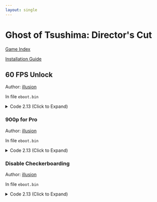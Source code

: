 ```yaml
---
layout: single
---
```


# Ghost of Tsushima: Director's Cut

[Game Index](/patch/#ps4)

[Installation Guide](/install-instructions/)

## 60 FPS Unlock

Author: [illusion](https://twitter.com/illusion0002)

In file `eboot.bin`

<details>
<summary>Code 2.13 (Click to Expand)</summary>

{% highlight yml %}
- game: "Ghost of Tsushima: Director's Cut"
  app_ver: "02.13"
  patch_ver: "1.0"
  name: "60 FPS Unlock"
  author: "illusion"
  note: "Enable "Better Framerate Mode" in the game options menu on Neo. Not very useful for Base Console due to hardware limits."
  # Dev Notes: "60 FPS mode everywhere, yes even in IGCs (in game cinematics). which is an upgrade over Prospero ver."
  arch: generic_orbis
  enabled: False
  patch_list:
        - [ bytes, 0x707B1A, "EB 12" ]
{% endhighlight %}

</details>

### 900p for Pro

Author: [illusion](https://twitter.com/illusion0002)

In file `eboot.bin`

<details>
<summary>Code 2.13 (Click to Expand)</summary>

{% highlight yml %}
- game: "Ghost of Tsushima: Director's Cut"
  app_ver: "02.13"
  patch_ver: "1.0"
  name: "900p for Pro"
  author: "illusion"
  note: "Enable "Better Framerate Mode" in the game options menu on Neo."
  arch: generic_orbis
  enabled: False
  patch_list:
        - [ bytes, 0x706BD1, "40 06 00 00" ]
        - [ bytes, 0x706BD5, "84 03 00 00" ]
{% endhighlight %}

</details>

### Disable Checkerboarding

Author: [illusion](https://twitter.com/illusion0002)

In file `eboot.bin`

<details>
<summary>Code 2.13 (Click to Expand)</summary>

{% highlight yml %}
- game: "Ghost of Tsushima: Director's Cut"
  app_ver: "02.13"
  patch_ver: "1.0"
  name: "Disable Checkerboarding"
  author: "illusion"
  note: "Enable "Better Framerate Mode" in the game options menu on Neo."
  arch: generic_orbis
  enabled: False
  patch_list:
        - [ bytes, 0x706BEA, "00" ]
{% endhighlight %}

</details>
